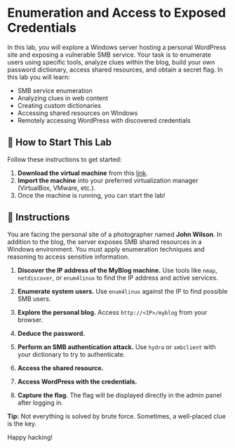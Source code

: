 # Enumeration and Access to Exposed Credentials

In this lab, you will explore a Windows server hosting a personal WordPress site and exposing a vulnerable SMB service. Your task is to enumerate users using specific tools, analyze clues within the blog, build your own password dictionary, access shared resources, and obtain a secret flag. In this lab you will learn:

- SMB service enumeration
- Analyzing clues in web content
- Creating custom dictionaries
- Accessing shared resources on Windows
- Remotely accessing WordPress with discovered credentials

## 🌱 How to Start This Lab

Follow these instructions to get started:

1. **Download the virtual machine** from this [link](https://storage.googleapis.com/cybersecurity-machines/blog-lab.ova).
2. **Import the machine** into your preferred virtualization manager (VirtualBox, VMware, etc.).
3. Once the machine is running, you can start the lab!

## 📄 Instructions

You are facing the personal site of a photographer named **John Wilson**. In addition to the blog, the server exposes SMB shared resources in a Windows environment. You must apply enumeration techniques and reasoning to access sensitive information.

1. **Discover the IP address of the MyBlog machine.** Use tools like `nmap`, `netdiscover`, or `enum4linux` to find the IP address and active services.

2. **Enumerate system users.** Use `enum4linux` against the IP to find possible SMB users.

3. **Explore the personal blog.** Access `http://<IP>/myblog` from your browser.

4. **Deduce the password.**

5. **Perform an SMB authentication attack.** Use `hydra` or `smbclient` with your dictionary to try to authenticate.

6. **Access the shared resource.**

7. **Access WordPress with the credentials.**

8. **Capture the flag.** The flag will be displayed directly in the admin panel after logging in.

**Tip:** Not everything is solved by brute force. Sometimes, a well-placed clue is the key.

Happy hacking!
